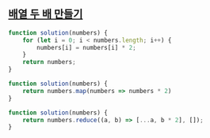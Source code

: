 ## <a href='https://school.programmers.co.kr/learn/courses/30/lessons/120809'>배열 두 배 만들기</a>

<!-- 기본적인 반복문 -->
```js
function solution(numbers) {
    for (let i = 0; i < numbers.length; i++) {
        numbers[i] = numbers[i] * 2;
    }
    return numbers;
}
```

<!-- map 함수 사용 -->
```js
function solution(numbers) {
    return numbers.map(numbers => numbers * 2)
}
```

<!-- reduce 사용법..👍-->
```js
function solution(numbers) {
    return numbers.reduce((a, b) => [...a, b * 2], []);
}
```